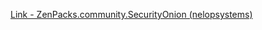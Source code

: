 [Link - ZenPacks.community.SecurityOnion (nelopsystems)](https://github.com/nelopsystems/ZenPacks.community.SecurityOnion)
